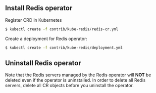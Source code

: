 ## Install Redis operator

Register CRD in Kubernetes

```bash
$ kubectl create -f contrib/kube-redis/redis-cr.yml
```

Create a deployment for Redis operator:

```bash
$ kubectl create -f contrib/kube-redis/deployment.yml
```

## Uninstall Redis operator

Note that the Redis servers managed by the Redis operator will **NOT** be deleted even if the operator is uninstalled.
In order to delete all Redis servers, delete all CR objects before you uninstall the operator.